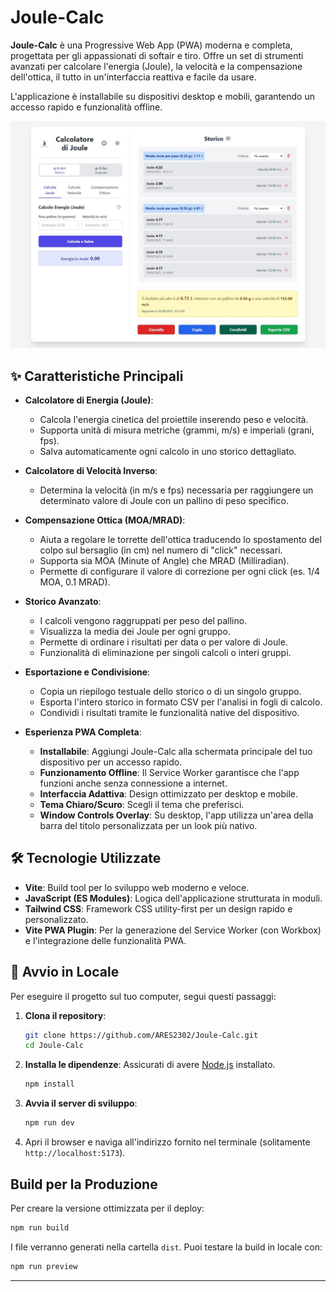 # Joule-Calc

**Joule-Calc** è una Progressive Web App (PWA) moderna e completa, progettata per gli appassionati di softair e tiro. Offre un set di strumenti avanzati per calcolare l'energia (Joule), la velocità e la compensazione dell'ottica, il tutto in un'interfaccia reattiva e facile da usare.

L'applicazione è installabile su dispositivi desktop e mobili, garantendo un accesso rapido e funzionalità offline.

![Screenshot Desktop](public/screenshots/screenshot-desktop.png)

## ✨ Caratteristiche Principali

*   **Calcolatore di Energia (Joule)**:
    *   Calcola l'energia cinetica del proiettile inserendo peso e velocità.
    *   Supporta unità di misura metriche (grammi, m/s) e imperiali (grani, fps).
    *   Salva automaticamente ogni calcolo in uno storico dettagliato.

*   **Calcolatore di Velocità Inverso**:
    *   Determina la velocità (in m/s e fps) necessaria per raggiungere un determinato valore di Joule con un pallino di peso specifico.

*   **Compensazione Ottica (MOA/MRAD)**:
    *   Aiuta a regolare le torrette dell'ottica traducendo lo spostamento del colpo sul bersaglio (in cm) nel numero di "click" necessari.
    *   Supporta sia MOA (Minute of Angle) che MRAD (Milliradian).
    *   Permette di configurare il valore di correzione per ogni click (es. 1/4 MOA, 0.1 MRAD).

*   **Storico Avanzato**:
    *   I calcoli vengono raggruppati per peso del pallino.
    *   Visualizza la media dei Joule per ogni gruppo.
    *   Permette di ordinare i risultati per data o per valore di Joule.
    *   Funzionalità di eliminazione per singoli calcoli o interi gruppi.

*   **Esportazione e Condivisione**:
    *   Copia un riepilogo testuale dello storico o di un singolo gruppo.
    *   Esporta l'intero storico in formato CSV per l'analisi in fogli di calcolo.
    *   Condividi i risultati tramite le funzionalità native del dispositivo.

*   **Esperienza PWA Completa**:
    *   **Installabile**: Aggiungi Joule-Calc alla schermata principale del tuo dispositivo per un accesso rapido.
    *   **Funzionamento Offline**: Il Service Worker garantisce che l'app funzioni anche senza connessione a internet.
    *   **Interfaccia Adattiva**: Design ottimizzato per desktop e mobile.
    *   **Tema Chiaro/Scuro**: Scegli il tema che preferisci.
    *   **Window Controls Overlay**: Su desktop, l'app utilizza un'area della barra del titolo personalizzata per un look più nativo.

## 🛠️ Tecnologie Utilizzate

*   **Vite**: Build tool per lo sviluppo web moderno e veloce.
*   **JavaScript (ES Modules)**: Logica dell'applicazione strutturata in moduli.
*   **Tailwind CSS**: Framework CSS utility-first per un design rapido e personalizzato.
*   **Vite PWA Plugin**: Per la generazione del Service Worker (con Workbox) e l'integrazione delle funzionalità PWA.

## 🚀 Avvio in Locale

Per eseguire il progetto sul tuo computer, segui questi passaggi:

1.  **Clona il repository**:
    ```bash
    git clone https://github.com/ARES2302/Joule-Calc.git
    cd Joule-Calc
    ```

2.  **Installa le dipendenze**:
    Assicurati di avere [Node.js](https://nodejs.org/) installato.
    ```bash
    npm install
    ```

3.  **Avvia il server di sviluppo**:
    ```bash
    npm run dev
    ```

4.  Apri il browser e naviga all'indirizzo fornito nel terminale (solitamente `http://localhost:5173`).

##  Build per la Produzione

Per creare la versione ottimizzata per il deploy:

```bash
npm run build
```

I file verranno generati nella cartella `dist`. Puoi testare la build in locale con:

```bash
npm run preview
```

---

